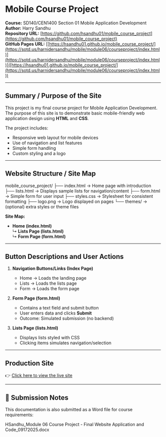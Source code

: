 #  Mobile Course Project

**Course:** SD140/CEN1400 Section 01 Mobile Application Development  
**Author:** Harry Sandhu  
**Repository URL:** [https://github.com/hsandhu01/mobile_course_project](https://github.com/hsandhu01/mobile_course_project)  
**GitHub Pages URL:** [[https://hsandhu01.github.io/mobile_course_project/](https://sotd.us/harnidersandhu/mobile/module06/courseproject/index.html)](https://sotd.us/harnidersandhu/mobile/module06/courseproject/index.html)]([https://hsandhu01.github.io/mobile_course_project/](https://sotd.us/harnidersandhu/mobile/module06/courseproject/index.html))

---

## Summary / Purpose of the Site
This project is my final course project for Mobile Application Development.  
The purpose of this site is to demonstrate basic mobile-friendly web application design using **HTML** and **CSS**.  

The project includes:
- Responsive web layout for mobile devices  
- Use of navigation and list features  
- Simple form handling  
- Custom styling and a logo  

---

##  Website Structure / Site Map
mobile_course_project/
├── index.html → Home page with introduction
├── lists.html → Displays sample lists for navigation/content
├── form.html → Simple form for user input
├── styles.css → Stylesheet for consistent formatting
├── logo.png → Logo displayed on pages
└── themes/ → (optional) extra styles or theme files


**Site Map:**
- **Home (index.html)**  
  ↳ **Lists Page (lists.html)**  
  ↳ **Form Page (form.html)**  

---

## Button Descriptions and User Actions
1. **Navigation Buttons/Links (Index Page)**  
   - Home → Loads the landing page  
   - Lists → Loads the lists page  
   - Form → Loads the form page  

2. **Form Page (form.html)**  
   - Contains a text field and submit button  
   - User enters data and clicks **Submit**  
   - Outcome: Simulated submission (no backend)  

3. **Lists Page (lists.html)**  
   - Displays lists styled with CSS  
   - Clicking items simulates navigation/selection  

---

## Production Site
👉 [Click here to view the live site]([https://hsandhu01.github.io/mobile_course_project/](https://sotd.us/harnidersandhu/mobile/module06/courseproject/index.html))

---

## 🔹 Submission Notes
This documentation is also submitted as a Word file for course requirements:  

HSandhu_Module 06 Course Project - Final Website Application and Code_09172025.docx
